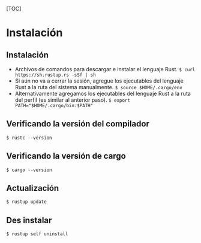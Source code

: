[TOC]
# Instalación
## Instalación
- Archivos de comandos para descargar e instalar el lenguaje Rust.
``` $ curl https://sh.rustup.rs -sSf | sh ```
- Si aún no va a cerrar la sesión, agregue los ejecutables del lenguaje Rust a la ruta del sistema manualmente.
``` $ source $HOME/.cargo/env ```
- Alternativamente agregamos los ejecutables del lenguaje Rust a la ruta del perfil (es similar al anterior paso).
``` $ export PATH="$HOME/.cargo/bin:$PATH" ```
## Verificando la versión del compilador
``` $ rustc --version ```
## Verificando la versión de cargo
``` $ cargo --version ```

## Actualización
``` $ rustup update ```
## Des instalar
``` $ rustup self uninstall ```